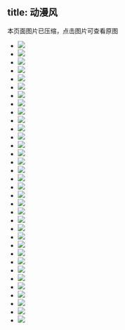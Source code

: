 title: 动漫风
---
<div id="dowebok"></div>
<div class="note note-info">本页面图片已压缩，点击图片可查看原图</div>
<link rel="stylesheet" type="text/css" href="//cdn.jsdelivr.net/gh/Royce2019/BlogSource/css/gallery.min.css">
<ul class="grid9 effect-39" id="grid9">
	<li><a href="https://cdn.jsdelivr.net/gh/Royce2019/BlogGallery/cartoon/001.webp"><img src="https://cdn.jsdelivr.net/gh/Royce2019/BlogGallery/cartoon/s/001.jpg"></a></li>
	<li><a href="https://cdn.jsdelivr.net/gh/Royce2019/BlogGallery/cartoon/002.webp"><img src="https://cdn.jsdelivr.net/gh/Royce2019/BlogGallery/cartoon/s/002.jpg"></a></li>
	<li><a href="https://cdn.jsdelivr.net/gh/Royce2019/BlogGallery/cartoon/003.webp"><img src="https://cdn.jsdelivr.net/gh/Royce2019/BlogGallery/cartoon/s/003.jpg"></a></li>
	<li><a href="https://cdn.jsdelivr.net/gh/Royce2019/BlogGallery/cartoon/004.webp"><img src="https://cdn.jsdelivr.net/gh/Royce2019/BlogGallery/cartoon/s/004.jpg"></a></li>
	<li><a href="https://cdn.jsdelivr.net/gh/Royce2019/BlogGallery/cartoon/005.webp"><img src="https://cdn.jsdelivr.net/gh/Royce2019/BlogGallery/cartoon/s/005.jpg"></a></li>
	<li><a href="https://cdn.jsdelivr.net/gh/Royce2019/BlogGallery/cartoon/006.webp"><img src="https://cdn.jsdelivr.net/gh/Royce2019/BlogGallery/cartoon/s/006.webp"></a></li>
	<li><a href="https://cdn.jsdelivr.net/gh/Royce2019/BlogGallery/cartoon/007.webp"><img src="https://cdn.jsdelivr.net/gh/Royce2019/BlogGallery/cartoon/s/007.jpg"></a></li>
	<li><a href="https://cdn.jsdelivr.net/gh/Royce2019/BlogGallery/cartoon/008.webp"><img src="https://cdn.jsdelivr.net/gh/Royce2019/BlogGallery/cartoon/s/008.jpg"></a></li>
	<li><a href="https://cdn.jsdelivr.net/gh/Royce2019/BlogGallery/cartoon/009.webp"><img src="https://cdn.jsdelivr.net/gh/Royce2019/BlogGallery/cartoon/s/009.jpg"></a></li>
	<li><a href="https://cdn.jsdelivr.net/gh/Royce2019/BlogGallery/cartoon/010.webp"><img src="https://cdn.jsdelivr.net/gh/Royce2019/BlogGallery/cartoon/s/010.jpg"></a></li>
	<li><a href="https://cdn.jsdelivr.net/gh/Royce2019/BlogGallery/cartoon/011.webp"><img src="https://cdn.jsdelivr.net/gh/Royce2019/BlogGallery/cartoon/s/011.jpg"></a></li>
	<li><a href="https://cdn.jsdelivr.net/gh/Royce2019/BlogGallery/cartoon/012.webp"><img src="https://cdn.jsdelivr.net/gh/Royce2019/BlogGallery/cartoon/s/012.jpg"></a></li>
	<li><a href="https://cdn.jsdelivr.net/gh/Royce2019/BlogGallery/cartoon/013.webp"><img src="https://cdn.jsdelivr.net/gh/Royce2019/BlogGallery/cartoon/s/013.jpg"></a></li>
	<li><a href="https://cdn.jsdelivr.net/gh/Royce2019/BlogGallery/cartoon/014.webp"><img src="https://cdn.jsdelivr.net/gh/Royce2019/BlogGallery/cartoon/s/014.jpg"></a></li>
	<li><a href="https://cdn.jsdelivr.net/gh/Royce2019/BlogGallery/cartoon/015.webp"><img src="https://cdn.jsdelivr.net/gh/Royce2019/BlogGallery/cartoon/s/015.jpg"></a></li>
	<li><a href="https://cdn.jsdelivr.net/gh/Royce2019/BlogGallery/cartoon/016.webp"><img src="https://cdn.jsdelivr.net/gh/Royce2019/BlogGallery/cartoon/s/016.jpg"></a></li>
	<li><a href="https://cdn.jsdelivr.net/gh/Royce2019/BlogGallery/cartoon/017.webp"><img src="https://cdn.jsdelivr.net/gh/Royce2019/BlogGallery/cartoon/s/017.jpg"></a></li>
	<li><a href="https://cdn.jsdelivr.net/gh/Royce2019/BlogGallery/cartoon/018.webp"><img src="https://cdn.jsdelivr.net/gh/Royce2019/BlogGallery/cartoon/s/018.jpg"></a></li>
	<li><a href="https://cdn.jsdelivr.net/gh/Royce2019/BlogGallery/cartoon/019.webp"><img src="https://cdn.jsdelivr.net/gh/Royce2019/BlogGallery/cartoon/s/019.jpg"></a></li>
	<li><a href="https://cdn.jsdelivr.net/gh/Royce2019/BlogGallery/cartoon/020.webp"><img src="https://cdn.jsdelivr.net/gh/Royce2019/BlogGallery/cartoon/s/020.jpg"></a></li>
	<li><a href="https://cdn.jsdelivr.net/gh/Royce2019/BlogGallery/cartoon/021.webp"><img src="https://cdn.jsdelivr.net/gh/Royce2019/BlogGallery/cartoon/s/021.jpg"></a></li>
	<li><a href="https://cdn.jsdelivr.net/gh/Royce2019/BlogGallery/cartoon/022.webp"><img src="https://cdn.jsdelivr.net/gh/Royce2019/BlogGallery/cartoon/s/022.jpg"></a></li>
	<li><a href="https://cdn.jsdelivr.net/gh/Royce2019/BlogGallery/cartoon/023.webp"><img src="https://cdn.jsdelivr.net/gh/Royce2019/BlogGallery/cartoon/s/023.jpg"></a></li>
	<li><a href="https://cdn.jsdelivr.net/gh/Royce2019/BlogGallery/cartoon/024.webp"><img src="https://cdn.jsdelivr.net/gh/Royce2019/BlogGallery/cartoon/s/024.jpg"></a></li>
	<li><a href="https://cdn.jsdelivr.net/gh/Royce2019/BlogGallery/cartoon/025.webp"><img src="https://cdn.jsdelivr.net/gh/Royce2019/BlogGallery/cartoon/s/025.jpeg"></a></li>
	<li><a href="https://cdn.jsdelivr.net/gh/Royce2019/BlogGallery/cartoon/026.webp"><img src="https://cdn.jsdelivr.net/gh/Royce2019/BlogGallery/cartoon/s/026.jpg"></a></li>
	<li><a href="https://cdn.jsdelivr.net/gh/Royce2019/BlogGallery/cartoon/027.webp"><img src="https://cdn.jsdelivr.net/gh/Royce2019/BlogGallery/cartoon/s/027.jpg"></a></li>
	<li><a href="https://cdn.jsdelivr.net/gh/Royce2019/BlogGallery/cartoon/028.webp"><img src="https://cdn.jsdelivr.net/gh/Royce2019/BlogGallery/cartoon/s/028.jpeg"></a></li>
	<li><a href="https://cdn.jsdelivr.net/gh/Royce2019/BlogGallery/cartoon/029.webp"><img src="https://cdn.jsdelivr.net/gh/Royce2019/BlogGallery/cartoon/s/029.jpeg"></a></li>
	<li><a href="https://cdn.jsdelivr.net/gh/Royce2019/BlogGallery/cartoon/030.webp"><img src="https://cdn.jsdelivr.net/gh/Royce2019/BlogGallery/cartoon/s/030.jpg"></a></li>
	<li><a href="https://cdn.jsdelivr.net/gh/Royce2019/BlogGallery/cartoon/031.webp"><img src="https://cdn.jsdelivr.net/gh/Royce2019/BlogGallery/cartoon/s/031.jpeg"></a></li>
	<li><a href="https://cdn.jsdelivr.net/gh/Royce2019/BlogGallery/cartoon/032.webp"><img src="https://cdn.jsdelivr.net/gh/Royce2019/BlogGallery/cartoon/s/032.jpg"></a></li>
	<li><a href="https://cdn.jsdelivr.net/gh/Royce2019/BlogGallery/cartoon/033.webp"><img src="https://cdn.jsdelivr.net/gh/Royce2019/BlogGallery/cartoon/s/033.jpg"></a></li>
	<li><a href="https://cdn.jsdelivr.net/gh/Royce2019/BlogGallery/cartoon/034.webp"><img src="https://cdn.jsdelivr.net/gh/Royce2019/BlogGallery/cartoon/s/034.jpg"></a></li>
</ul>
<script src="//cdn.jsdelivr.net/gh/Royce2019/BlogSource@master/js/gallery.min.js"></script>